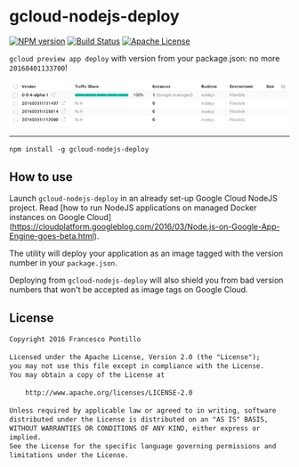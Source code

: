 gcloud-nodejs-deploy
====================

[![NPM version][npm-version-image]][npm-url]
[![Build Status][travis-image]][travis-url]
[![Apache License][license-image]][license-url]

`gcloud preview app deploy` with version from your package.json: no more `20160401133700`!

![gcloud-nodejs-deploy](media/magic.png)

--------------------

```shell
npm install -g gcloud-nodejs-deploy
```

## How to use

Launch `gcloud-nodejs-deploy` in an already set-up Google Cloud NodeJS project.
Read [how to run NodeJS applications on managed Docker instances on Google Cloud]
(https://cloudplatform.googleblog.com/2016/03/Node.js-on-Google-App-Engine-goes-beta.html).

The utility will deploy your application as an image tagged with the version number
in your `package.json`.

Deploying from `gcloud-nodejs-deploy` will also shield you from bad version numbers
that won't be accepted as image tags on Google Cloud.

## License

```
Copyright 2016 Francesco Pontillo

Licensed under the Apache License, Version 2.0 (the "License");
you may not use this file except in compliance with the License.
You may obtain a copy of the License at

    http://www.apache.org/licenses/LICENSE-2.0

Unless required by applicable law or agreed to in writing, software
distributed under the License is distributed on an "AS IS" BASIS,
WITHOUT WARRANTIES OR CONDITIONS OF ANY KIND, either express or implied.
See the License for the specific language governing permissions and
limitations under the License.
```

[npm-url]: https://npmjs.org/package/gcloud-nodejs-deploy
[npm-version-image]: http://img.shields.io/npm/v/gcloud-nodejs-deploy?style=flat

[travis-image]: http://img.shields.io/travis/frapontillo/gcloud-nodejs-deploy.svg?style=flat
[travis-url]: https://travis-ci.org/frapontillo/gcloud-nodejs-deploy

[license-image]: http://img.shields.io/badge/license-Apache_2.0-blue.svg?style=flat
[license-url]: LICENSE

